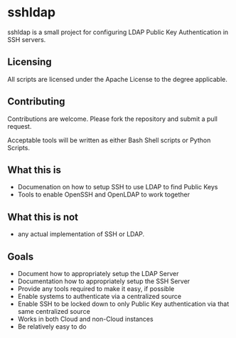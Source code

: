 sshldap
=======

sshldap is a small project for configuring LDAP Public Key Authentication in SSH servers.

Licensing
---------
All scripts are licensed under the Apache License to the degree applicable.

Contributing
------------
Contributions are welcome. Please fork the repository and submit a pull request.

Acceptable tools will be written as either Bash Shell scripts or Python Scripts.

What this is
------------
- Documenation on how to setup SSH to use LDAP to find Public Keys
- Tools to enable OpenSSH and OpenLDAP to work together

What this is not
----------------
- any actual implementation of SSH or LDAP.

Goals
-----
- Document how to appropriately setup the LDAP Server
- Documentation how to appropriately setup the SSH Server
- Provide any tools required to make it easy, if possible
- Enable systems to authenticate via a centralized source
- Enable SSH to be locked down to only Public Key authentication via that same centralized source
- Works in both Cloud and non-Cloud instances
- Be relatively easy to do

